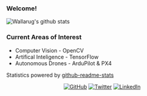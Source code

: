 ### Welcome!
<!--
**wallarug/wallarug** is a ✨ _special_ ✨ repository because its `README.md` (this file) appears on your GitHub profile.

Here are some ideas to get you started:

- 🔭 I’m currently working on ...
- 🌱 I’m currently learning ...
- 👯 I’m looking to collaborate on ...
- 🤔 I’m looking for help with ...
- 💬 Ask me about ...
- 📫 How to reach me: ...
- 😄 Pronouns: ...
- ⚡ Fun fact: ...
-->

<!--
<p>
	<img align="left" src="https://github-readme-stats.vercel.app/api?username=wallarug&count_private=true&show_icons=true&theme=dark&hide=issues,prs" />
	<img align="left" src="https://github-readme-stats.vercel.app/api/top-langs/?username=wallarug&hide=Processing,css&theme=dark" />
</p>	 
-->

![Wallarug's github stats](https://github-readme-stats.vercel.app/api?username=wallarug&count_private=true&show_icons=true&theme=dark&hide=issues,prs)

### Current Areas of Interest
* Computer Vision - OpenCV 
* Artifical Inteligence - TensorFlow
* Autonomous Drones - ArduPilot & PX4


Statistics powered by [github-readme-stats](https://github.com/anuraghazra/github-readme-stats)

<p align="center">
	<a href="https://github.com/wallarug"><img src="https://img.shields.io/github/followers/wallarug.svg?label=GitHub&style=social" alt="GitHub"></a>
	<a href="https://twitter.com/wallarug"><img src="https://img.shields.io/twitter/follow/wallarug?label=Twitter&style=social" alt="Twitter"></a>
	<a href="https://www.linkedin.com/in/cian-byrne-sydney"><img src="https://img.shields.io/badge/LinkedIn--_.svg?style=social&logo=linkedin" alt="LinkedIn"></a>
</p>
